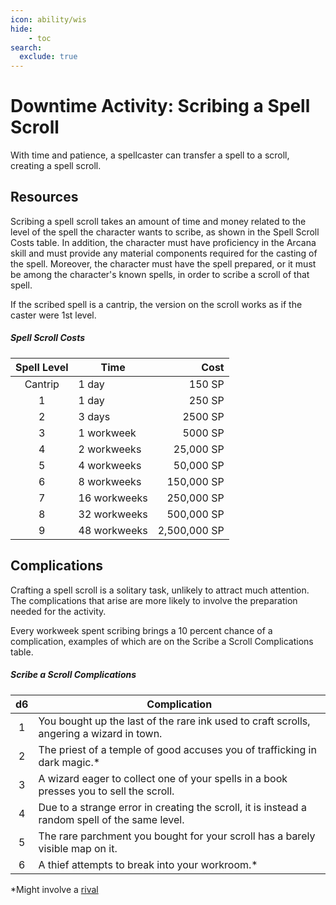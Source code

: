 ```yaml
---
icon: ability/wis
hide:
    - toc
search:
  exclude: true
---
```


# Downtime Activity: Scribing a Spell Scroll

With time and patience, a spellcaster can transfer a spell to a scroll, creating a spell scroll.

## Resources

Scribing a spell scroll takes an amount of time and money related to the level of the spell the character wants to scribe, as shown in the Spell Scroll Costs table. In addition, the character must have proficiency in the Arcana skill and must provide any material components required for the casting of the spell. Moreover, the character must have the spell prepared, or it must be among the character's known spells, in order to scribe a scroll of that spell.

If the scribed spell is a cantrip, the version on the scroll works as if the caster were 1st level.

##### Spell Scroll Costs

| Spell Level | Time | Cost |
|:-:|---|--:|
| Cantrip | 1 day | 150 SP |
| 1 | 1 day | 250 SP |
| 2 | 3 days | 2500 SP |
| 3 | 1 workweek | 5000 SP |
| 4 | 2 workweeks | 25,000 SP |
| 5 | 4 workweeks | 50,000 SP |
| 6 | 8 workweeks | 150,000 SP |
| 7 | 16 workweeks | 250,000 SP |
| 8 | 32 workweeks | 500,000 SP |
| 9 | 48 workweeks | 2,500,000 SP |

## Complications

Crafting a spell scroll is a solitary task, unlikely to attract much attention. The complications that arise are more likely to involve the preparation needed for the activity. 

Every workweek spent scribing brings a 10 percent chance of a complication, examples of which are on the Scribe a Scroll Complications table.

##### Scribe a Scroll Complications

| d6 | Complication |
|:-:|---|
| 1 | You bought up the last of the rare ink used to craft scrolls, angering a wizard in town. |
| 2 | The priest of a temple of good accuses you of trafficking in dark magic.* |
| 3 | A wizard eager to collect one of your spells in a book presses you to sell the scroll. |
| 4 | Due to a strange error in creating the scroll, it is instead a random spell of the same level. |
| 5 | The rare parchment you bought for your scroll has a barely visible map on it. |
| 6 | A thief attempts to break into your workroom.* |

*Might involve a [rival]

[rival]: index.md#rivals